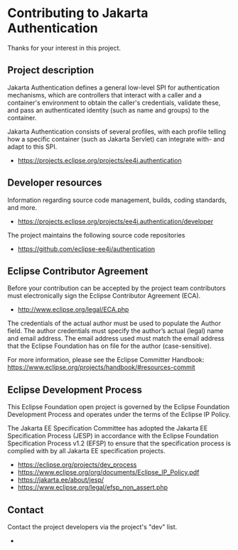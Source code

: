 # Contributing to Jakarta Authentication

Thanks for your interest in this project.

## Project description

Jakarta Authentication defines a general low-level SPI for authentication mechanisms, which are controllers
that interact with a caller and a container's environment to obtain the caller's credentials, validate these,
and pass an authenticated identity (such as name and groups) to the container. 
        
Jakarta Authentication consists of several profiles, with each profile telling how a specific container
(such as Jakarta Servlet) can integrate with- and adapt to this SPI.

* https://projects.eclipse.org/projects/ee4j.authentication

## Developer resources

Information regarding source code management, builds, coding standards, and
more.

* https://projects.eclipse.org/projects/ee4j.authentication/developer

The project maintains the following source code repositories

* https://github.com/eclipse-ee4j/authentication

## Eclipse Contributor Agreement

Before your contribution can be accepted by the project team contributors must
electronically sign the Eclipse Contributor Agreement (ECA).

* http://www.eclipse.org/legal/ECA.php

The credentials of the actual author must be used to populate the Author field.
The author credentials must specify the author’s actual (legal) name and email
address. The email address used must match the email address that the Eclipse
Foundation has on file for the author (case-sensitive).

For more information, please see the Eclipse Committer Handbook:
https://www.eclipse.org/projects/handbook/#resources-commit

## Eclipse Development Process

This Eclipse Foundation open project is governed by the Eclipse Foundation
Development Process and operates under the terms of the Eclipse IP Policy.

The Jakarta EE Specification Committee has adopted the Jakarta EE Specification
Process (JESP) in accordance with the Eclipse Foundation Specification Process
v1.2 (EFSP) to ensure that the specification process is complied with by all
Jakarta EE specification projects.

* https://eclipse.org/projects/dev_process
* https://www.eclipse.org/org/documents/Eclipse_IP_Policy.pdf
* https://jakarta.ee/about/jesp/
* https://www.eclipse.org/legal/efsp_non_assert.php

## Contact

Contact the project developers via the project's "dev" list.

*
